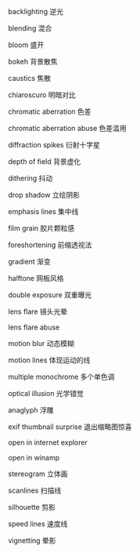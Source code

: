 backlighting 逆光

blending 混合

bloom 盛开

bokeh 背景散焦

caustics 焦散

chiaroscuro 明暗对比

chromatic aberration 色差

chromatic aberration abuse 色差滥用

diffraction spikes 衍射十字星

depth of field 背景虚化

dithering 抖动

drop shadow 立绘阴影

emphasis lines 集中线

film grain 胶片颗粒感

foreshortening 前缩透视法

gradient 渐变

halftone 网板风格

double exposure 双重曝光

lens flare 镜头光晕

lens flare abuse

motion blur 动态模糊

motion lines 体现运动的线

multiple monochrome 多个单色调

optical illusion 光学错觉

anaglyph 浮雕

exif thumbnail surprise 退出缩略图惊喜

open in internet explorer

open in winamp

stereogram 立体画

scanlines 扫描线

silhouette 剪影

speed lines 速度线

vignetting 晕影
